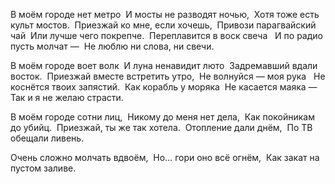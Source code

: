 В моём городе нет метро  
И мосты не разводят ночью,  
Хотя тоже есть культ мостов.  
Приезжай ко мне, если хочешь,  
Привози парагвайский чай  
Или лучше чего покрепче.  
Переплавится в воск свеча   
И по радио пусть молчат —  
Не люблю ни слова, ни свечи.

В моём городе воет волк  
И луна ненавидит люто  
Задремавший вдали восток.  
Приезжай вместе встретить утро,  
Не волнуйся — моя рука   
Не коснётся твоих запястий.  
Как корабль у моряка  
Не касается маяка —  
Так и я не желаю страсти.

В моём городе сотни лиц,  
Никому до меня нет дела,  
Как покойникам до убийц.  
Приезжай, ты же так хотела.  
Отопление дали днём,  
По ТВ обещали ливень.

Очень сложно молчать вдвоём,  
Но… гори оно всё огнём,  
Как закат на пустом заливе.